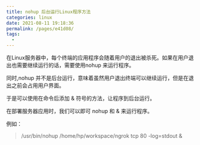 ```yaml
---
title: nohup 后台运行Linux程序方法
categories: linux
date: 2021-08-11 19:18:36
permalink: /pages/e41d08/
tags: 
  - 
---
```



在Linux服务器中，每个终端的应用程序会随着用户的退出被杀死。如果在用户退出也需要继续运行的话，需要使用nohup 来运行程序。

同时,nohup 并不是后台运行，意味着虽然用户退出终端可以继续运行，但是在退出之前会占用用户界面。

于是可以使用在命令后添加 & 符号的方法，让程序到后台运行。


在部署服务器应用时，我们可以即可 nohup 和 & 来运行程序。

例如：

> /usr/bin/nohup /home/hp/workspace/ngrok tcp 80 -log=stdout &

